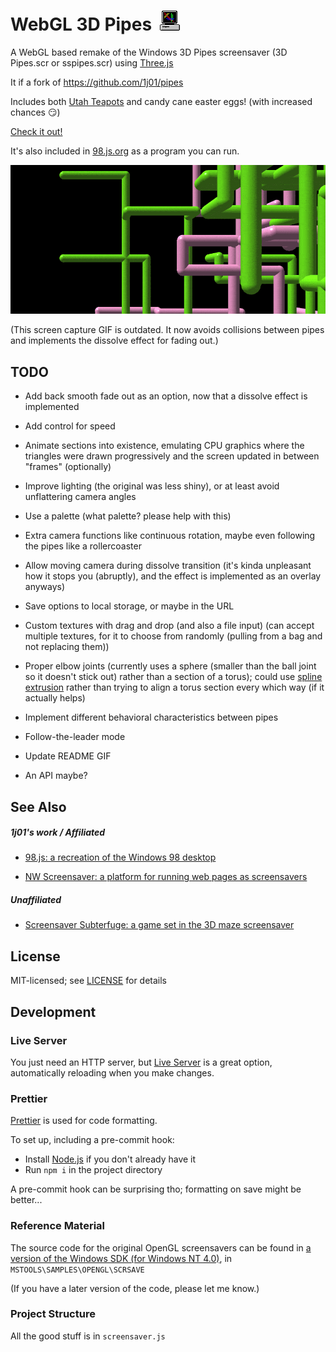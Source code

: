 # WebGL 3D Pipes&nbsp;&nbsp;<img src="favicon-32x32.png">

A WebGL based remake of the Windows 3D Pipes screensaver (3D Pipes.scr or sspipes.scr) using [Three.js](https://threejs.org/)

It if a fork of https://github.com/1j01/pipes

Includes both [Utah Teapots](https://en.wikipedia.org/wiki/Utah_teapot) and candy cane easter eggs! (with increased chances 😏)

[Check it out!](https://1j01.github.io/pipes/)

It's also included in [98.js.org](https://98.js.org/) as a program you can run.

[![](images/screencap.gif)](https://1j01.github.io/pipes/)

(This screen capture GIF is outdated. It now avoids collisions between pipes and implements the dissolve effect for fading out.)

## TODO

- Add back smooth fade out as an option, now that a dissolve effect is implemented

- Add control for speed

- Animate sections into existence, emulating CPU graphics where the triangles were drawn progressively and the screen updated in between "frames" (optionally)

- Improve lighting (the original was less shiny), or at least avoid unflattering camera angles

- Use a palette (what palette? please help with this)

- Extra camera functions like continuous rotation, maybe even following the pipes like a rollercoaster

- Allow moving camera during dissolve transition (it's kinda unpleasant how it stops you (abruptly), and the effect is implemented as an overlay anyways)

- Save options to local storage, or maybe in the URL

- Custom textures with drag and drop (and also a file input)
  (can accept multiple textures, for it to choose from randomly (pulling from a bag and not replacing them))

- Proper elbow joints (currently uses a sphere (smaller than the ball joint so it doesn't stick out) rather than a section of a torus);
  could use [spline extrusion](https://threejs.org/examples/#webgl_geometry_extrude_splines) rather than trying to align a torus section every which way (if it actually helps)

- Implement different behavioral characteristics between pipes

- Follow-the-leader mode

- Update README GIF

- An API maybe?

## See Also

##### 1j01's work / Affiliated

- [98.js: a recreation of the Windows 98 desktop](https://github.com/1j01/98)

- [NW Screensaver: a platform for running web pages as screensavers](https://github.com/1j01/nw-screensaver)

##### Unaffiliated

- [Screensaver Subterfuge: a game set in the 3D maze screensaver](https://poor-track-design.itch.io/screensaver-subterfuge)

## License

MIT-licensed; see [LICENSE](LICENSE) for details

## Development

### Live Server

You just need an HTTP server, but [Live Server](https://www.npmjs.com/package/live-server) is a great option, automatically reloading when you make changes.

### Prettier

[Prettier](https://prettier.io/) is used for code formatting.

To set up, including a pre-commit hook:

- Install [Node.js](https://nodejs.org/) if you don't already have it
- Run `npm i` in the project directory

A pre-commit hook can be surprising tho; formatting on save might be better...

### Reference Material

The source code for the original OpenGL screensavers can be found in [a version of the Windows SDK (for Windows NT 4.0)](https://winworldpc.com/download/3d03c2ad-c2ad-18c3-9a11-c3a4e284a2ef), in `MSTOOLS\SAMPLES\OPENGL\SCRSAVE`

(If you have a later version of the code, please let me know.)

### Project Structure

All the good stuff is in `screensaver.js`
